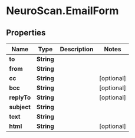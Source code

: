 # NeuroScan.EmailForm

## Properties

Name | Type | Description | Notes
------------ | ------------- | ------------- | -------------
**to** | **String** |  | 
**from** | **String** |  | 
**cc** | **String** |  | [optional] 
**bcc** | **String** |  | [optional] 
**replyTo** | **String** |  | [optional] 
**subject** | **String** |  | 
**text** | **String** |  | 
**html** | **String** |  | [optional] 


